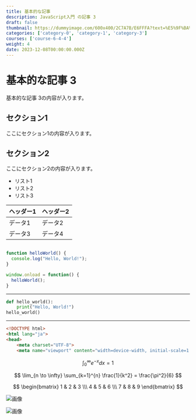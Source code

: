 ```yaml
---
title: 基本的な記事
description: JavaScript入門 の記事 3
draft: false
thumbnail: https://dummyimage.com/600x400/2C7A7B/E6FFFA?text=%E5%9F%BA%E6%9C%AC%E7%9A%84%E3%81%AA%E8%A8%98%E4%BA%8B
categories: ['category-0', 'category-1', 'category-3']
courses: ['course-6-4-4']
weight: 4
date: 2023-12-08T00:00:00.000Z
---
```


# 基本的な記事 3

基本的な記事 3の内容が入ります。

## セクション1
ここにセクション1の内容が入ります。

## セクション2
ここにセクション2の内容が入ります。

- リスト1
- リスト2
- リスト3

| ヘッダー1 | ヘッダー2 |
| --------- | --------- |
| データ1   | データ2   |
| データ3   | データ4   |

```javascript

function helloWorld() {
  console.log("Hello, World!");
}

window.onload = function() {
  helloWorld();
}

```

---

```python
def hello_world():
    print("Hello, World!")
hello_world()
```

---

```html
<!DOCTYPE html>
<html lang="ja">
<head>
    <meta charset="UTF-8">
    <meta name="viewport" content="width=device-width, initial-scale=1.0">
```

$$
\int_{0}^{\infty} e^{-x} dx = 1
$$

$$
\lim_{n \to \infty} \sum_{k=1}^{n} \frac{1}{k^2} = \frac{\pi^2}{6}
$$

$$
\begin{bmatrix}
1 & 2 & 3 \\\
4 & 5 & 6 \\\
7 & 8 & 9
\end{bmatrix}
$$

![画像](https://dummyimage.com/320x180/2D3748/F5F7FA?text=%E5%9F%BA%E6%9C%AC%E7%9A%84%E3%81%AA%E8%A8%98%E4%BA%8B+3)

![画像](https://dummyimage.com/640x360/1A202C/EDF2F7?text=%E5%9F%BA%E6%9C%AC%E7%9A%84%E3%81%AA%E8%A8%98%E4%BA%8B+3)